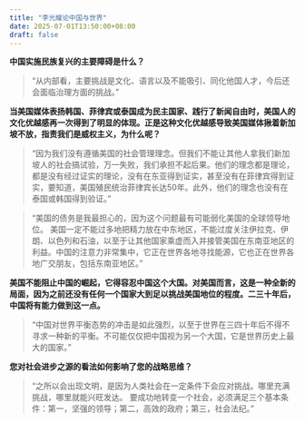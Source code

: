 ```yaml
---
title: "李光耀论中国与世界"
date: 2025-07-01T13:50:00+08:00
draft: false
---
```



**中国实施民族复兴的主要障碍是什么？**
>“从内部看，主要挑战是文化、语言以及不能吸引、同化他国人才，今后还会面临治理方面的挑战。”

**当美国媒体表扬韩国、菲律宾或泰国成为民主国家、践行了新闻自由时，美国人的文化优越感再一次得到了明显的体现。正是这种文化优越感导致美国媒体揪着新加坡不放，指责我们是威权主义，为什么呢？**
>“因为我们没有遵循美国的社会管理理念。但我们不能让其他人拿我们新加坡人的社会搞试验，万一失败，我们承担不起后果。他们的理念都是理论，都是没有经过证实的理论，没有在东亚得到证实，甚至没有在菲律宾得到证实，要知道，美国殖民统治菲律宾长达50年。此外，他们的理念也没有在泰国或韩国得到验证。”

> “美国的债务是我最担心的，因为这个问题最有可能弱化美国的全球领导地位。
美国一定不能过多地把精力放在中东地区，不能过度关注伊拉克、伊朗、以色列和石油，以至于让其他国家乘虚而入并接管美国在东南亚地区的利益。中国的注意力非常集中，它正在世界各地寻找能源，它也正在世界各地广交朋友，包括东南亚地区。”

**美国不能阻止中国的崛起，它得容忍中国这个大国。对美国而言，这是一种全新的局面，因为之前还没有任何一个国家大到足以挑战美国地位的程度。二三十年后，中国将有能力做到这一点。**
>“中国对世界平衡态势的冲击是如此强烈，以至于世界在三四十年后不得不寻求一种新的平衡。不可能仅仅把中国视为另一个大国，它是世界历史上最大的国家。”

**您对社会进步之源的看法如何影响了您的战略思维？**
>“之所以会出现文明，是因为人类社会在一定条件下会应对挑战。哪里充满挑战，哪里就能兴旺发达。 要成功地转变一个社会，必须满足三个基本条件：第一，坚强的领导；第二，高效的政府；第三，社会法纪。”